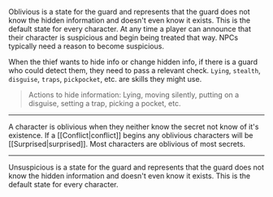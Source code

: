 Oblivious is a state for the guard and represents that the guard does not know the hidden information and doesn't even know it exists. This is the default state for every character. At any time a player can announce that their character is suspicious and begin being treated that way. NPCs typically need a reason to become suspicious.

When the thief wants to hide info or change hidden info, if there is a guard who could detect them, they need to pass a relevant check. `Lying`, `stealth`, `disguise`, `traps`, `pickpocket`, etc. are skills they might use.

> Actions to hide information: Lying, moving silently, putting on a disguise, setting a trap, picking a pocket, etc.

---

A character is oblivious when they neither know the secret not know of it's existence. If a [[Conflict|conflict]] begins any oblivious characters will be [[Surprised|surprised]]. Most characters are oblivious of most secrets.

---

Unsuspicious is a state for the guard and represents that the guard does not know the hidden information and doesn't even know it exists. This is the default state for every character.